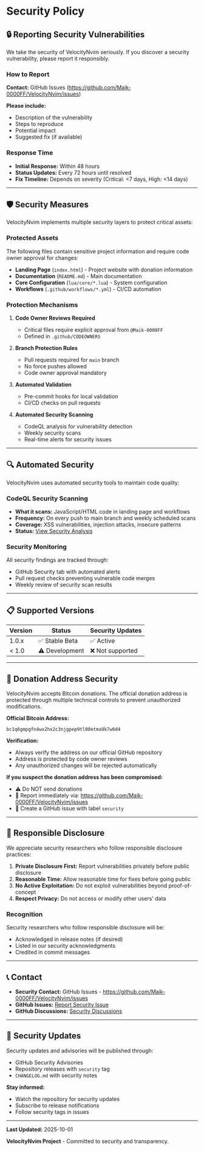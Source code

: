 # Security Policy

## 🔒 Reporting Security Vulnerabilities

We take the security of VelocityNvim seriously. If you discover a security vulnerability, please report it responsibly.

### How to Report

**Contact:** GitHub Issues (https://github.com/Maik-0000FF/VelocityNvim/issues)

**Please include:**
- Description of the vulnerability
- Steps to reproduce
- Potential impact
- Suggested fix (if available)

### Response Time

- **Initial Response:** Within 48 hours
- **Status Updates:** Every 72 hours until resolved
- **Fix Timeline:** Depends on severity (Critical: <7 days, High: <14 days)

---

## 🛡️ Security Measures

VelocityNvim implements multiple security layers to protect critical assets:

### Protected Assets

The following files contain sensitive project information and require code owner approval for changes:

- **Landing Page** (`index.html`) - Project website with donation information
- **Documentation** (`README.md`) - Main documentation
- **Core Configuration** (`lua/core/*.lua`) - System configuration
- **Workflows** (`.github/workflows/*.yml`) - CI/CD automation

### Protection Mechanisms

1. **Code Owner Reviews Required**
   - Critical files require explicit approval from `@Maik-0000FF`
   - Defined in `.github/CODEOWNERS`

2. **Branch Protection Rules**
   - Pull requests required for `main` branch
   - No force pushes allowed
   - Code owner approval mandatory

3. **Automated Validation**
   - Pre-commit hooks for local validation
   - CI/CD checks on pull requests

4. **Automated Security Scanning**
   - CodeQL analysis for vulnerability detection
   - Weekly security scans
   - Real-time alerts for security issues

---

## 🔍 Automated Security

VelocityNvim uses automated security tools to maintain code quality:

### CodeQL Security Scanning

- **What it scans:** JavaScript/HTML code in landing page and workflows
- **Frequency:** On every push to main branch and weekly scheduled scans
- **Coverage:** XSS vulnerabilities, injection attacks, insecure patterns
- **Status:** [View Security Analysis](https://github.com/Maik-0000FF/VelocityNvim/security/code-scanning)

### Security Monitoring

All security findings are tracked through:
- GitHub Security tab with automated alerts
- Pull request checks preventing vulnerable code merges
- Weekly review of security scan results

---

## 📋 Supported Versions

| Version | Status           | Security Updates |
|---------|------------------|------------------|
| 1.0.x   | ✅ Stable Beta   | ✅ Active        |
| < 1.0   | ⚠️ Development   | ❌ Not supported |

---

## 🔐 Donation Address Security

VelocityNvim accepts Bitcoin donations. The official donation address is protected through multiple technical controls to prevent unauthorized modifications.

**Official Bitcoin Address:**
```
bc1q6gmpgfn4wx2hx2c3njgpep9tl00etma9k7w6d4
```

**Verification:**
- Always verify the address on our official GitHub repository
- Address is protected by code owner reviews
- Any unauthorized changes will be rejected automatically

**If you suspect the donation address has been compromised:**
- ⚠️ Do NOT send donations
- 📧 Report immediately via: https://github.com/Maik-0000FF/VelocityNvim/issues
- 🐛 Create a GitHub issue with label `security`

---

## 🤝 Responsible Disclosure

We appreciate security researchers who follow responsible disclosure practices:

1. **Private Disclosure First:** Report vulnerabilities privately before public disclosure
2. **Reasonable Time:** Allow reasonable time for fixes before going public
3. **No Active Exploitation:** Do not exploit vulnerabilities beyond proof-of-concept
4. **Respect Privacy:** Do not access or modify other users' data

### Recognition

Security researchers who follow responsible disclosure will be:
- Acknowledged in release notes (if desired)
- Listed in our security acknowledgments
- Credited in commit messages

---

## 📞 Contact

- **Security Contact:** GitHub Issues - https://github.com/Maik-0000FF/VelocityNvim/issues
- **GitHub Issues:** [Report Security Issue](https://github.com/Maik-0000FF/VelocityNvim/issues/new?labels=security)
- **GitHub Discussions:** [Security Discussions](https://github.com/Maik-0000FF/VelocityNvim/discussions)

---

## 📜 Security Updates

Security updates and advisories will be published through:
- GitHub Security Advisories
- Repository releases with `security` tag
- `CHANGELOG.md` with security notes

**Stay informed:**
- Watch the repository for security updates
- Subscribe to release notifications
- Follow security tags in issues

---

**Last Updated:** 2025-10-01

**VelocityNvim Project** - Committed to security and transparency.
